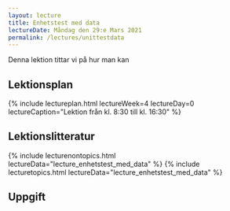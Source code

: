 ```yaml
---
layout: lecture
title: Enhetstest med data
lectureDate: Måndag den 29:e Mars 2021
permalink: /lectures/unittestdata
---
```

Denna lektion tittar vi på hur man kan 

## Lektionsplan

{% include lectureplan.html lectureWeek=4 lectureDay=0 lectureCaption="Lektion från kl. 8:30 till kl. 16:30" %}

## Lektionslitteratur

{% include lecturenontopics.html lectureData="lecture_enhetstest_med_data" %}
{% include lecturetopics.html lectureData="lecture_enhetstest_med_data" %}

## Uppgift